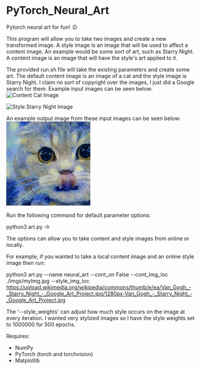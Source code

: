 # PyTorch_Neural_Art
Pytorch neural art for fun! :D

This program will allow you to take two images and create a new transformed image.
A style image is an image that will be used to affect a content image. An example would be some sort of art, such as Starry Night.
A content image is an image that will have the style's art applied to it.

The provided run.sh file will take the existing parameters and create some art. The default content image is an image of a cat and the style image is Starry Night. I claim no sort of copyright over the images, I just did a Google search for them.
Example input images can be seen below:
![Content Cat Image](https://ichef.bbci.co.uk/images/ic/720x405/p0517py6.jpg)

![Style Starry Night Image](https://upload.wikimedia.org/wikipedia/commons/thumb/e/ea/Van_Gogh_-_Starry_Night_-_Google_Art_Project.jpg/1280px-Van_Gogh_-_Starry_Night_-_Google_Art_Project.jpg)

An example output image from these input images can be seen below:
![Output Neural Style Image](out_imgs/cat_starry/cat_starry_epoch_499.png)



Run the following command for default parameter options:

python3 art.py -h 

The options can allow you to take content and style images from online or locally.

For example, if you wanted to take a local content image and an online style image then run:

python3 art.py --name neural_art --cont_on False --cont_img_loc ./imgs/myImg.jpg --style_img_loc https://upload.wikimedia.org/wikipedia/commons/thumb/e/ea/Van_Gogh_-_Starry_Night_-_Google_Art_Project.jpg/1280px-Van_Gogh_-_Starry_Night_-_Google_Art_Project.jpg

The '--style_weights' can adjust how much style occurs on the image at every iteration. I wanted very stylized images so I have the style weights set to 1000000 for 500 epochs.

Requires:
- NumPy
- PyTorch (torch and torchvision)
- Matplotlib
